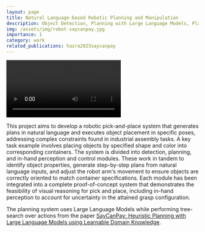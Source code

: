 ```yaml
---
layout: page
title: Natural Language-based Robotic Planning and Manipulation
description: Object Detection, Planning with Large Language Models, Plan Execution and In-Hand Pose Estimation
img: /assets/img/robot-saycanpay.jpg
importance: 1
category: work
related_publications: hazra2023saycanpay
---
```


<div class="row">
    <!-- Full width video -->
    <div class="col-sm-12 mt-3 mt-md-0">
        <video class="img-fluid rounded z-depth-1" controls>
            <source src="/assets/videos/wasp-proj-ppt-low-res.mp4" type="video/mp4">
            Your browser does not support the video tag.
        </video>
    </div>
</div>


This project aims to develop a robotic pick-and-place system that generates plans in natural language and executes object placement in specific poses, addressing complex constraints found in industrial assembly tasks. A key task example involves placing objects by specified shape and color into corresponding containers. The system is divided into detection, planning, and in-hand perception and control modules. These work in tandem to identify object properties, generate step-by-step plans from natural language inputs, and adjust the robot arm's movement to ensure objects are correctly oriented to match container specifications. 
Each module has been integrated into a complete proof-of-concept system that demonstrates the feasibility of visual reasoning for pick and place, including in-hand perception to account for uncertainty in the attained grasp configuration.

The planning system uses Large Language Models while performing tree-search over actions from the paper [SayCanPay: Heuristic Planning with Large Language Models using Learnable Domain Knowledge](https://rishihazra.github.io/SayCanPay/).